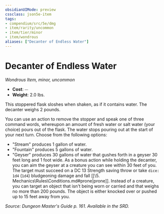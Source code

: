```yaml
---
obsidianUIMode: preview
cssclass: json5e-item
tags:
- compendium/src/5e/dmg
- item/rarity/uncommon
- item/tier/minor
- item/wondrous
aliases: ["Decanter of Endless Water"]
---
```

# Decanter of Endless Water
*Wondrous Item, minor, uncommon*  

- **Cost**: ⏤
- **Weight**: 2.0 lbs.

This stoppered flask sloshes when shaken, as if it contains water. The decanter weighs 2 pounds.

You can use an action to remove the stopper and speak one of three command words, whereupon an amount of fresh water or salt water (your choice) pours out of the flask. The water stops pouring out at the start of your next turn. Choose from the following options:

- "Stream" produces 1 gallon of water.  
- "Fountain" produces 5 gallons of water.  
- "Geyser" produces 30 gallons of water that gushes forth in a geyser 30 feet long and 1 foot wide. As a bonus action while holding the decanter, you can aim the geyser at a creature you can see within 30 feet of you. The target must succeed on a DC 13 Strength saving throw or take `dice: 1d4` (`1d4`) bludgeoning damage and fall [[\5. Mechanics\Rules\Conditions.md#prone|prone]]. Instead of a creature, you can target an object that isn't being worn or carried and that weighs no more than 200 pounds. The object is either knocked over or pushed up to 15 feet away from you.  

*Source: Dungeon Master's Guide p. 161. Available in the SRD.*